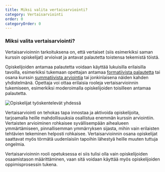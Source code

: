 ```yaml
---
title: Miksi valita vertaisarviointi?
category: Vertaisarviointi
order: 0
categoryOrder: 0
---
```


### Miksi valita vertaisarviointi?

Vertaisarvioinnin tarkoituksena on, että vertaiset (siis esimerkiksi saman kurssin opiskelijat) arvioivat ja antavat palautetta toistensa tekemistä töistä.

Opiskelijoiden antamaa palautetta voidaan käyttää lukuisilla erilaisilla tavoilla, esimerkiksi tukemaan opettajan antamaa [formatiivista palautetta](https://fi.wikipedia.org/wiki/Arviointi#Formatiivinen_arviointi "Formatiivinen_arviointi") tai osana kurssin [summatiivista arviointia](https://fi.wikipedia.org/wiki/Arviointi#Summatiivinen_arviointi "Summatiivinen_arviointi") tai jonkinlaisena näiden kahden yhdistelmänä. Opettaja voi ottaa erilaisia rooleja vertaisarvioinnin tukemiseen, esimerkiksi moderoimalla opiskelijoiden toisilleen antamaa palautetta.

 <img src="/images/stock-photo-happy-team-of-high-school-girls-and-guys-studying-together-group-of-multiethnic-classmates-smiling-1892185096.jpg" alt="Opiskelijat työskentelevät yhdessä" >

Vertaisarviointi on tehokas tapa innostaa ja aktivoida opiskelijoita, tarjoamalla heille mahdollisuuksia osallistua enemmän kurssin arviointiin. Vertaisten arvioiminen rohkaisee syvällisempään aihealueen ymmärtämiseen, pinnallisemman ymmärryksen sijasta, mihin vain erilaisten tehtävien tekeminen helposti rohkaisee. Vertaisarvioinnin osana opiskelijat saattavat myös törmätä uudenlaisiin tapoihin lähestyä heille muuten tuttuja ongelmia.

Vertaisarvioinnin rooli opetuksessa ei siis tulisi olla vain opiskelijoiden osaamistason määrittäminen, vaan sitä voidaan käyttää myös opiskelijoiden oppimisprosessin tukena.
